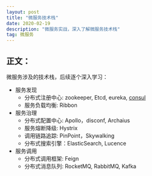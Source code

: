 ```yaml
---
layout: post
title: "微服务技术栈"
date: 2020-02-19 
description: "微服务实战，深入了解微服务技术栈"
tag: 微服务 
---   
```


## 正文：

微服务涉及的技术栈，后续逐个深入学习：
* 服务发现 
    * 分布式注册中心: zookeeper, Etcd, eureka, [consul](https://xuelu198708.github.io/2020/02/%E5%BE%AE%E6%9C%8D%E5%8A%A1%E6%8A%80%E6%9C%AF%E6%A0%88-%E6%9C%8D%E5%8A%A1%E5%8F%91%E7%8E%B0%E4%B9%8Bconsul/)
    * 服务负载均衡: Ribbon
* 服务治理
    * 分布式配置中心: Apollo，disconf, Archaius
    * 服务熔断降级: Hystrix
    * 调用链路追踪: PinPoint，Skywalking
    * 分布式搜索引擎：ElasticSearch, Lucence
* 服务调用
    * 分布式调用框架: Feign
    * 分布式消息队列: RocketMQ, RabbitMQ, Kafka

